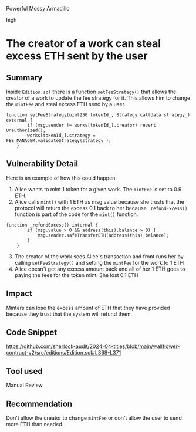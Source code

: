 Powerful Mossy Armadillo

high

# The creator of a work can steal excess ETH sent by the user

## Summary
Inside `Edition.sol` there is a function `setFeeStrategy()` that allows the creator of a work to update the fee strategy for it. This allows him to change the `mintFee` and steal excess ETH send by a user.
```solidity
function setFeeStrategy(uint256 tokenId_, Strategy calldata strategy_) external {
        if (msg.sender != works[tokenId_].creator) revert Unauthorized();
        works[tokenId_].strategy = FEE_MANAGER.validateStrategy(strategy_);
    }
```

## Vulnerability Detail
Here is an example of how this could happen:
1. Alice wants to mint 1 token for a given work. The `mintFee` is set to 0.9 ETH.
2. Alice calls `mint()` with 1 ETH as msg.value because she trusts that the protocol will return the excess 0.1 back to her because `_refundExcess()` function is part of the code for the `mint()` function.
```solidity
function _refundExcess() internal {
        if (msg.value > 0 && address(this).balance > 0) {
            msg.sender.safeTransferETH(address(this).balance);
        }
    }
```
3. The creator of the work sees Alice's transaction and front runs her by calling `setFeeStrategy()` and setting the `mintFee` for the work to 1 ETH
4. Alice doesn't get any excess amount back and all of her 1 ETH goes to paying the fees for the token mint. She lost 0.1 ETH

## Impact
Minters can lose the excess amount of ETH that they have provided because they trust that the system will refund them.

## Code Snippet
https://github.com/sherlock-audit/2024-04-titles/blob/main/wallflower-contract-v2/src/editions/Edition.sol#L368-L371

## Tool used
Manual Review

## Recommendation
Don't allow the creator to change `mintFee` or don't allow the user to send more ETH than needed.
